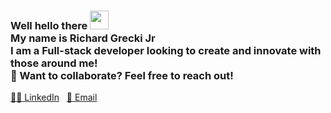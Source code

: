 <h3> Well hello there <img src="https://raw.githubusercontent.com/MartinHeinz/MartinHeinz/master/wave.gif" width="30px"> <br>
My name is Richard Grecki Jr<br>
I am a Full-stack developer looking to create and innovate with those around me!<br>
🤖 Want to collaborate? Feel free to reach out!</h3>
 
[👨‍💻 LinkedIn](https://www.linkedin.com/in/richard-grecki-jr/) &nbsp; [📧 Email ](richardgreckijr@gmail.com)<br>

<!-- ![react](https://img.shields.io/static/v1?message=React&logo=react&labelColor=5c5c5c&color=016064&logoColor=61DAFB&label=%20)
![nodejs](https://img.shields.io/static/v1?message=Node.js&logo=Node.js&labelColor=5c5c5c&color=016064&logoColor=339933&label=%20)
![MongoDB](https://img.shields.io/static/v1?message=MongoDB&logo=MongoDB&labelColor=5c5c5c&color=016064&logoColor=47A248&label=%20)
![Mocha](https://img.shields.io/static/v1?message=Mocha&logo=Mocha&labelColor=5c5c5c&color=016064&logoColor=8D6748&label=%20)
![JavaScript](https://img.shields.io/static/v1?message=JavaScript&logo=JavaScript&labelColor=5c5c5c&color=016064&logoColor=F7DF1E&label=%20)
![HTML5](https://img.shields.io/static/v1?message=HTML5&logo=HTML5&labelColor=5c5c5c&color=016064&logoColor=E34F26&label=%20)
![CSS3](https://img.shields.io/static/v1?message=CSS3&logo=CSS3&labelColor=5c5c5c&color=016064&logoColor=1572B6&label=%20)
![Chai](https://img.shields.io/static/v1?message=Chai&logo=Chai&labelColor=5c5c5c&color=016064&logoColor=A30701&label=%20)
![Bootstrap](https://img.shields.io/static/v1?message=Bootstrap&logo=Bootstrap&labelColor=5c5c5c&color=016064&logoColor=7952B3&label=%20) -->

<!--
**richardgreckijr/richardgreckijr** is a ✨ _special_ ✨ repository because its `README.md` (this file) appears on your GitHub profile.

Here are some ideas to get you started:

- 🔭 I’m currently working on ...
- 🌱 I’m currently learning ...
- 👯 I’m looking to collaborate on ...
- 🤔 I’m looking for help with ...
- 💬 Ask me about ...
- 📫 How to reach me: ...
- 😄 Pronouns: ...
- ⚡ Fun fact: ...
-->
